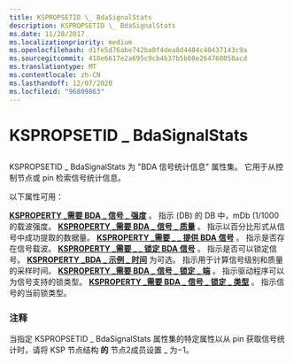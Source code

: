 ```yaml
---
title: KSPROPSETID \_ BdaSignalStats
description: KSPROPSETID \_ BdaSignalStats
ms.date: 11/28/2017
ms.localizationpriority: medium
ms.openlocfilehash: d1fe5d76abe742ba0f4dea8d4484c40437143c9a
ms.sourcegitcommit: 418e6617e2a695c9cb4b37b5b60e264760858acd
ms.translationtype: MT
ms.contentlocale: zh-CN
ms.lasthandoff: 12/07/2020
ms.locfileid: "96809863"
---
```

# <a name="kspropsetid_bdasignalstats"></a>KSPROPSETID \_ BdaSignalStats


## <span id="ddk_kspropsetid_bdasignalstats_ks"></span><span id="DDK_KSPROPSETID_BDASIGNALSTATS_KS"></span>


KSPROPSETID \_ BdaSignalStats 为 "BDA 信号统计信息" 属性集。 它用于从控制节点或 pin 检索信号统计信息。

以下属性可用：

<span id="KSPROPERTY_BDA_SIGNAL_STRENGTH"></span><span id="ksproperty_bda_signal_strength"></span>[**KSPROPERTY \_需要 BDA \_ 信号 \_ 强度**](ksproperty-bda-signal-strength.md) 。
指示 (DB) 的 DB 中，mDb (1/1000 的载波强度。
<span id="KSPROPERTY_BDA_SIGNAL_QUALITY"></span><span id="ksproperty_bda_signal_quality"></span>[**KSPROPERTY \_需要 BDA \_ 信号 \_ 质量**](ksproperty-bda-signal-quality.md) 。
指示以百分比形式从信号中成功提取的数据量。
<span id="KSPROPERTY_BDA_SIGNAL_PRESENT"></span><span id="ksproperty_bda_signal_present"></span>[**KSPROPERTY \_需要 \_ \_ 提供 BDA 信号**](ksproperty-bda-signal-present.md) 。
指示是否存在信号载波。
<span id="KSPROPERTY_BDA_SIGNAL_LOCKED"></span><span id="ksproperty_bda_signal_locked"></span>[**KSPROPERTY \_需要 \_ \_ 锁定 BDA 信号**](ksproperty-bda-signal-locked.md) 。
指示是否可以锁定信号。
<span id="KSPROPERTY_BDA_SAMPLE_TIME"></span><span id="ksproperty_bda_sample_time"></span>[**KSPROPERTY \_BDA \_ 示例 \_ 时间**](ksproperty-bda-sample-time.md) 为可选。
指示用于计算信号级别和质量的采样时间。
<span id="KSPROPERTY_BDA_SIGNAL_LOCK_CAPS"></span><span id="ksproperty_bda_signal_lock_caps"></span>[**KSPROPERTY \_需要 BDA \_ 信号 \_ 锁定 \_ 端**](ksproperty-bda-signal-lock-caps.md) 。
指示驱动程序可以为信号支持的锁类型。
<span id="KSPROPERTY_BDA_SIGNAL_LOCK_TYPE"></span><span id="ksproperty_bda_signal_lock_type"></span>[**KSPROPERTY \_需要 BDA \_ 信号 \_ 锁定 \_ 类型**](ksproperty-bda-signal-lock-type.md) 。
指示信号的当前锁类型。
### <a name="comments"></a>注释

当指定 KSPROPSETID \_ BdaSignalStats 属性集的特定属性以从 pin 获取信号统计时，请将 KSP 节点结构 **的** 节点2成员设置 \_ 为−1。

 

 





